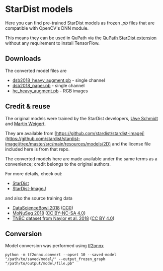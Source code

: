 # StarDist models

Here you can find pre-trained StarDist models as frozen *.pb* files that are compatible with OpenCV's DNN module.

This means they can be used in QuPath via the [QuPath StarDist extension](https://github.com/qupath/qupath-extension-stardist) without any requirement to install TensorFlow.

## Downloads

The converted model files are
* [dsb2018_heavy_augment.pb](https://github.com/qupath/models/raw/main/stardist/dsb2018_heavy_augment.pb) - single channel
* [dsb2018_paper.pb](https://github.com/qupath/models/raw/main/stardist/dsb2018_paper.pb) - single channel
* [he_heavy_augment.pb](https://github.com/qupath/models/raw/main/stardist/he_heavy_augment.pb) - RGB images


## Credit & reuse

The original models were trained by the StarDist developers, [Uwe Schmidt](https://github.com/uschmidt83) and [Martin Weigert](https://github.com/maweigert).

They are available from [https://github.com/stardist/stardist-imagej](https://github.com/stardist/stardist-imagej/tree/master/src/main/resources/models/2D) and the license file included here is from that repo.

The converted models here are made available under the same terms as a convenience; credit belongs to the original authors.

For more details, check out:

* [StarDist](https://github.com/stardist/stardist#pretrained-models-for-2d)
* [StarDist-ImageJ](https://github.com/stardist/stardist-imagej)

and also the source training data

* [DataScienceBowl 2018](https://bbbc.broadinstitute.org/BBBC038) ([CC0](https://creativecommons.org/publicdomain/zero/1.0/))
* [MoNuSeg 2018](https://monuseg.grand-challenge.org/Data/) ([CC BY-NC-SA 4.0](https://creativecommons.org/licenses/by-nc-sa/4.0/legalcode))
* [TNBC dataset from Naylor et al. 2018](https://doi.org/10.5281/zenodo.1174342) ([CC BY 4.0](https://creativecommons.org/licenses/by/4.0/legalcode))

## Conversion

Model conversion was performed using [tf2onnx](https://github.com/onnx/tensorflow-onnx)
```
python -m tf2onnx.convert --opset 10 --saved-model "/path/to/saved/model/" --output_frozen_graph "/path/to/output/model/file.pb"
```
